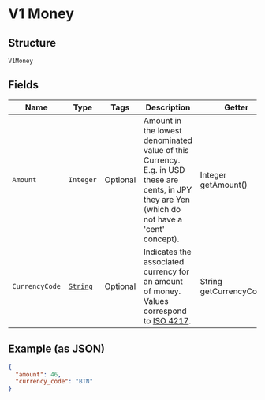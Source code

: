 
# V1 Money

## Structure

`V1Money`

## Fields

| Name | Type | Tags | Description | Getter |
|  --- | --- | --- | --- | --- |
| `Amount` | `Integer` | Optional | Amount in the lowest denominated value of this Currency. E.g. in USD<br>these are cents, in JPY they are Yen (which do not have a 'cent' concept). | Integer getAmount() |
| `CurrencyCode` | [`String`](../../doc/models/currency.md) | Optional | Indicates the associated currency for an amount of money. Values correspond<br>to [ISO 4217](https://wikipedia.org/wiki/ISO_4217). | String getCurrencyCode() |

## Example (as JSON)

```json
{
  "amount": 46,
  "currency_code": "BTN"
}
```

